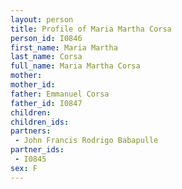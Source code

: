 ```yaml
---
layout: person
title: Profile of Maria Martha Corsa
person_id: I0846
first_name: Maria Martha
last_name: Corsa
full_name: Maria Martha Corsa
mother: 
mother_id: 
father: Emmanuel Corsa
father_id: I0847
children:
children_ids:
partners:
 - John Francis Rodrigo Babapulle
partner_ids:
 - I0845
sex: F
---
```


